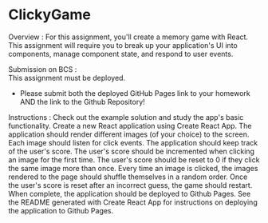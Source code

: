 # ClickyGame

Overview :
For this assignment, you'll create a memory game with React. 
This assignment will require you to break up your application's UI into components, manage component state, and respond to user events.   

Submission on BCS :  
This assignment must be deployed. 
* Please submit both the deployed GitHub Pages link to your homework AND the link to the Github Repository!    

Instructions :
Check out the example solution and study the app's basic functionality. 
Create a new React application using Create React App. 
The application should render different images (of your choice) to the screen. 
Each image should listen for click events. 
The application should keep track of the user's score. 
The user's score should be incremented when clicking an image for the first time. 
The user's score should be reset to 0 if they click the same image more than once. 
Every time an image is clicked, the images rendered to the page should shuffle themselves in a random order. 
Once the user's score is reset after an incorrect guess, the game should restart. 
When complete, the application should be deployed to Github Pages. 
See the README generated with Create React App for instructions on deploying the application to Github Pages.
